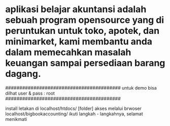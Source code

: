 # aplikasi belajar akuntansi adalah sebuah program opensource yang di peruntukan untuk toko, apotek, dan minimarket, kami membantu anda dalam memecahkan masalah keuangan sampai persediaan barang dagang.

#########################################
untuk demo bisa dilhat
user & pass : root
#########################################

install
letakan di localhost/htdocs/ [folder]
akses melalui brwoser localhost/bigbookaccounting/
ikuti langkah - langkahnya, selamat menikmati 
